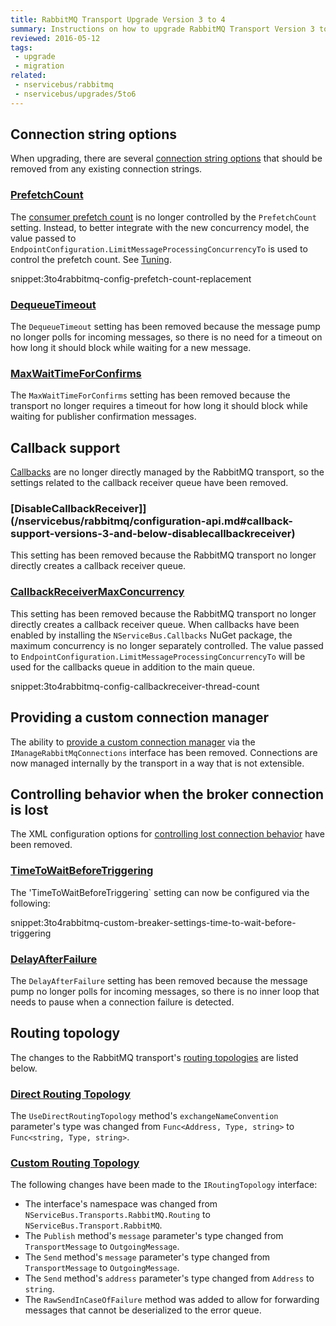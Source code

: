 ```yaml
---
title: RabbitMQ Transport Upgrade Version 3 to 4
summary: Instructions on how to upgrade RabbitMQ Transport Version 3 to 4.
reviewed: 2016-05-12
tags:
 - upgrade
 - migration
related:
 - nservicebus/rabbitmq
 - nservicebus/upgrades/5to6
---
```



## Connection string options

When upgrading, there are several [connection string options](/nservicebus/rabbitmq/configuration-api.md#rabbitmq-connection-string-connection-string-options) that should be removed from any existing connection strings.


### [PrefetchCount](/nservicebus/rabbitmq/configuration-api.md#rabbitmq-connection-string-connection-string-options-prefetchcount)

The [consumer prefetch count](http://www.rabbitmq.com/amqp-0-9-1-reference.html#basic.qos.prefetch-count) is no longer controlled by the `PrefetchCount` setting. Instead, to better integrate with the new concurrency model, the value passed to `EndpointConfiguration.LimitMessageProcessingConcurrencyTo` is used to control the prefetch count. See [Tuning](/nservicebus/operations/tuning.md).

snippet:3to4rabbitmq-config-prefetch-count-replacement


### [DequeueTimeout](/nservicebus/rabbitmq/configuration-api.md#rabbitmq-connection-string-connection-string-options-dequeuetimeout)

The `DequeueTimeout` setting has been removed because the message pump no longer polls for incoming messages, so there is no need for a timeout on how long it should block while waiting for a new message.


### [MaxWaitTimeForConfirms](/nservicebus/rabbitmq/configuration-api.md#rabbitmq-connection-string-connection-string-options-maxwaittimeforconfirms)

The `MaxWaitTimeForConfirms` setting has been removed because the transport no longer requires a timeout for how long it should block while waiting for publisher confirmation messages.


## Callback support

[Callbacks](/nservicebus/rabbitmq/configuration-api.md#callback-support) are no longer directly managed by the RabbitMQ transport, so the settings related to the callback receiver queue have been removed.


### [DisableCallbackReceiver]](/nservicebus/rabbitmq/configuration-api.md#callback-support-versions-3-and-below-disablecallbackreceiver)

This setting has been removed because the RabbitMQ transport no longer directly creates a callback receiver queue.


### [CallbackReceiverMaxConcurrency](/nservicebus/rabbitmq/configuration-api.md#callback-support-versions-3-and-below-callbackreceivermaxconcurrency)

This setting has been removed because the RabbitMQ transport no longer directly creates a callback receiver queue. When callbacks have been enabled by installing the `NServiceBus.Callbacks` NuGet package, the maximum concurrency is no longer separately controlled. The value passed to `EndpointConfiguration.LimitMessageProcessingConcurrencyTo` will be used for the callbacks queue in addition to the main queue.

snippet:3to4rabbitmq-config-callbackreceiver-thread-count


## Providing a custom connection manager

The ability to [provide a custom connection manager](/nservicebus/rabbitmq/configuration-api.md#providing-a-custom-connection-manager-versions-3-and-below) via the `IManageRabbitMqConnections` interface has been removed. Connections are now managed internally by the transport in a way that is not extensible.


## Controlling behavior when the broker connection is lost

The XML configuration options for [controlling lost connection behavior](/nservicebus/rabbitmq/configuration-api.md#controlling-behavior-when-the-broker-connection-is-lost) have been removed.


### [TimeToWaitBeforeTriggering](/nservicebus/rabbitmq/configuration-api.md#controlling-behavior-when-the-broker-connection-is-lost-timetowaitbeforetriggering)

The 'TimeToWaitBeforeTriggering` setting can now be configured via the following:

snippet:3to4rabbitmq-custom-breaker-settings-time-to-wait-before-triggering


### [DelayAfterFailure](/nservicebus/rabbitmq/configuration-api.md#controlling-behavior-when-the-broker-connection-is-lost-delayafterfailure)

The `DelayAfterFailure` setting has been removed because the message pump no longer polls for incoming messages, so there is no inner loop that needs to pause when a connection failure is detected.


## Routing topology

The changes to the RabbitMQ transport's [routing topologies](/nservicebus/rabbitmq/configuration-api.md#routing-topology) are listed below.


### [Direct Routing Topology](/nservicebus/rabbitmq/configuration-api.md#routing-topology-direct-routing-topology)

The `UseDirectRoutingTopology` method's `exchangeNameConvention` parameter's type was changed from `Func<Address, Type, string>` to `Func<string, Type, string>`.


### [Custom Routing Topology](/nservicebus/rabbitmq/configuration-api.md#routing-topology-custom-routing-topology)

The following changes have been made to the `IRoutingTopology` interface:

 * The interface's namespace was changed from `NServiceBus.Transports.RabbitMQ.Routing` to `NServiceBus.Transport.RabbitMQ`.
 * The `Publish` method's `message` parameter's type changed from `TransportMessage` to `OutgoingMessage`.
 * The `Send` method's `message` parameter's type changed from `TransportMessage` to `OutgoingMessage`.
 * The `Send` method's `address` parameter's type changed from `Address` to `string`.
 * The `RawSendInCaseOfFailure` method was added to allow for forwarding messages that cannot be deserialized to the error queue.